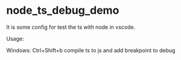 # node_ts_debug_demo
It is some config for test the ts with node in vscode.

Usage:
 
 Windows: Ctrl+Shift+b compile ts to js  and add breakpoint to debug